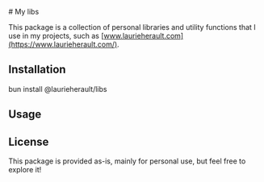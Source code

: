
# My libs

This package is a collection of personal libraries and utility functions that I use in my projects, such as [www.laurieherault.com](https://www.laurieherault.com/).

## Installation

bun install @laurieherault/libs

## Usage


## License

This package is provided as-is, mainly for personal use, but feel free to explore it!
